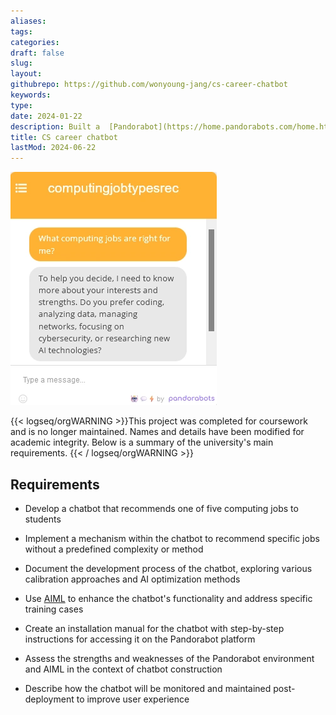 ```yaml
---
aliases: 
tags:
categories:
draft: false
slug: 
layout: 
githubrepo: https://github.com/wonyoung-jang/cs-career-chatbot
keywords: 
type: 
date: 2024-01-22
description: Built a  [Pandorabot](https://home.pandorabots.com/home.html) chatbot to help students find computing jobs matching their skills, assisting a university career advisor
title: CS career chatbot
lastMod: 2024-06-22
---
```

![pandorabots.webp](/assets/pandorabots.webp)

{{< logseq/orgWARNING >}}This project was completed for coursework and is no longer maintained. Names and details have been modified for academic integrity. Below is a summary of the university's main requirements.
{{< / logseq/orgWARNING >}}

## Requirements

  + Develop a chatbot that recommends one of five computing jobs to students

  + Implement a mechanism within the chatbot to recommend specific jobs without a predefined complexity or method

  + Document the development process of the chatbot, exploring various calibration approaches and AI optimization methods

  + Use [AIML](http://www.aiml.foundation/doc.html) to enhance the chatbot's functionality and address specific training cases

  + Create an installation manual for the chatbot with step-by-step instructions for accessing it on the Pandorabot platform

  + Assess the strengths and weaknesses of the Pandorabot environment and AIML in the context of chatbot construction

  + Describe how the chatbot will be monitored and maintained post-deployment to improve user experience
